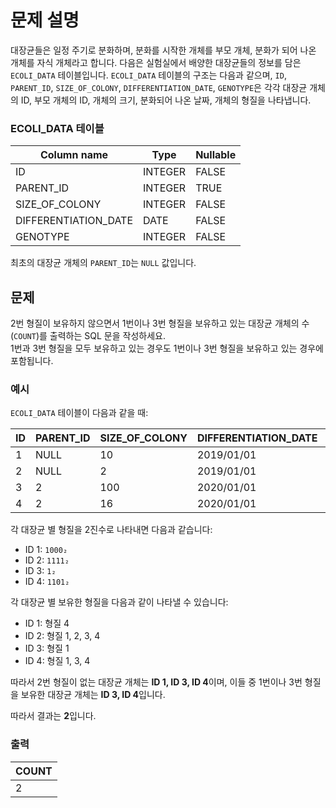 # 문제 설명

대장균들은 일정 주기로 분화하며, 분화를 시작한 개체를 부모 개체, 분화가 되어 나온 개체를 자식 개체라고 합니다.
다음은 실험실에서 배양한 대장균들의 정보를 담은 `ECOLI_DATA` 테이블입니다. `ECOLI_DATA` 테이블의 구조는 다음과 같으며, `ID`, `PARENT_ID`, `SIZE_OF_COLONY`, `DIFFERENTIATION_DATE`, `GENOTYPE`은 각각 대장균 개체의 ID, 부모 개체의 ID, 개체의 크기, 분화되어 나온 날짜, 개체의 형질을 나타냅니다.

### ECOLI_DATA 테이블

| Column name        | Type    | Nullable |
|--------------------|---------|----------|
| ID                 | INTEGER | FALSE    |
| PARENT_ID          | INTEGER | TRUE     |
| SIZE_OF_COLONY     | INTEGER | FALSE    |
| DIFFERENTIATION_DATE | DATE   | FALSE    |
| GENOTYPE           | INTEGER | FALSE    |

최초의 대장균 개체의 `PARENT_ID`는 `NULL` 값입니다.

## 문제

2번 형질이 보유하지 않으면서 1번이나 3번 형질을 보유하고 있는 대장균 개체의 수(`COUNT`)를 출력하는 SQL 문을 작성하세요.  
1번과 3번 형질을 모두 보유하고 있는 경우도 1번이나 3번 형질을 보유하고 있는 경우에 포함됩니다.

### 예시

`ECOLI_DATA` 테이블이 다음과 같을 때:

| ID  | PARENT_ID | SIZE_OF_COLONY | DIFFERENTIATION_DATE | GENOTYPE |
|-----|-----------|----------------|----------------------|----------|
| 1   | NULL      | 10             | 2019/01/01           | 8        |
| 2   | NULL      | 2              | 2019/01/01           | 15       |
| 3   | 2         | 100            | 2020/01/01           | 1        |
| 4   | 2         | 16             | 2020/01/01           | 13       |

각 대장균 별 형질을 2진수로 나타내면 다음과 같습니다:

- ID 1: `1000₂`
- ID 2: `1111₂`
- ID 3: `1₂`
- ID 4: `1101₂`

각 대장균 별 보유한 형질을 다음과 같이 나타낼 수 있습니다:

- ID 1: 형질 4
- ID 2: 형질 1, 2, 3, 4
- ID 3: 형질 1
- ID 4: 형질 1, 3, 4

따라서 2번 형질이 없는 대장균 개체는 **ID 1, ID 3, ID 4**이며, 이들 중 1번이나 3번 형질을 보유한 대장균 개체는 **ID 3, ID 4**입니다.

따라서 결과는 **2**입니다.

### 출력
| COUNT |
|-------|
| 2     |
